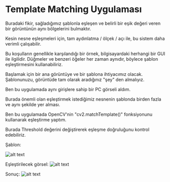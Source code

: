 # Template Matching Uygulaması

Buradaki fikir, sağladığımız şablonla eşleşen ve belirli bir eşik değeri veren bir görüntünün aynı bölgelerini bulmaktır.

Kesin nesne eşleşmeleri için, tam aydınlatma / ölçek / açı ile, bu sistem daha verimli çalışabilir. 

Bu koşulların genellikle karşılandığı bir örnek, bilgisayardaki herhangi bir GUI ile ilgilidir. Düğmeler ve benzeri öğeler her zaman aynıdır, böylece şablon eşleştirmesini kullanabiliriz.

Başlamak için bir ana görüntüye ve bir şablona ihtiyacımız olacak. Şablonunuzu, görüntüde tam olarak aradığınız "şey" den almalıyız.

Ben bu uygulamada aynı girişlere sahip bir PC görseli aldım.

Burada önemli olan eşleştirmek istediğimiz nesnenin şablonda birden fazla ve aynı şekilde yer alması.

Ben bu uygulamada OpenCV'nin "cv2.matchTemplate()" fonksiyonunu kullanarak eşleştirme yaptım.

Burada Threshold değerini değiştirerek eşleşme doğruluğunu kontrol edebiliriz.

Şablon:

![alt text](https://github.com/fatihawk/GoruntuIslemeTeknikleri/blob/master/Template%20Matching%20(Sablon%20Esleme)%20Uygulamas%C4%B1/Sablon.jpg)

Eşleştirilecek görsel:
![alt text](https://github.com/fatihawk/GoruntuIslemeTeknikleri/blob/master/Template%20Matching%20(Sablon%20Esleme)%20Uygulamas%C4%B1/Eslestirilecek_gorsel.jpg)

Sonuç:
![alt text](https://github.com/fatihawk/GoruntuIslemeTeknikleri/blob/master/Template%20Matching%20(Sablon%20Esleme)%20Uygulamas%C4%B1/Sonuc.png)

